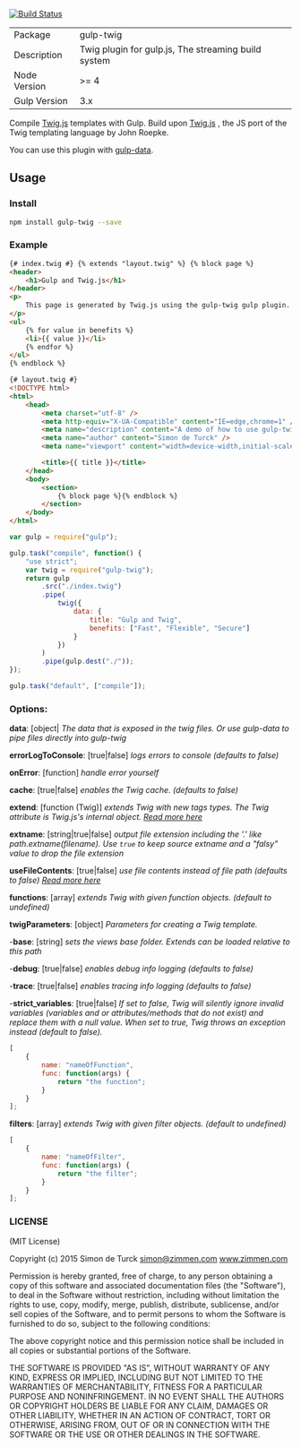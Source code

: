 [![Build Status](https://travis-ci.org/zimmen/gulp-twig.png?branch=master)](https://travis-ci.org/zimmen/gulp-twig)

<table>
<tr>
<td>Package</td><td>gulp-twig</td>
</tr>
<tr>
<td>Description</td>
<td>Twig plugin for gulp.js, The streaming build system</td>
</tr>
<tr>
<td>Node Version</td>
<td>>= 4</td>
</tr>
<tr>
<td>Gulp Version</td>
<td>3.x</td>
</tr>
</table>

Compile [Twig.js](https://github.com/justjohn/twig.js) templates with Gulp. Build upon [Twig.js](https://github.com/justjohn/twig.js) , the JS port of the Twig templating language by John Roepke.

You can use this plugin with [gulp-data](https://www.npmjs.com/package/gulp-data).

## Usage

### Install

```bash
npm install gulp-twig --save
```

### Example

```html
{# index.twig #} {% extends "layout.twig" %} {% block page %}
<header>
    <h1>Gulp and Twig.js</h1>
</header>
<p>
    This page is generated by Twig.js using the gulp-twig gulp plugin.
</p>
<ul>
    {% for value in benefits %}
    <li>{{ value }}</li>
    {% endfor %}
</ul>
{% endblock %}
```

```html
{# layout.twig #}
<!DOCTYPE html>
<html>
    <head>
        <meta charset="utf-8" />
        <meta http-equiv="X-UA-Compatible" content="IE=edge,chrome=1" />
        <meta name="description" content="A demo of how to use gulp-twig" />
        <meta name="author" content="Simon de Turck" />
        <meta name="viewport" content="width=device-width,initial-scale=1" />

        <title>{{ title }}</title>
    </head>
    <body>
        <section>
            {% block page %}{% endblock %}
        </section>
    </body>
</html>
```

```javascript
var gulp = require("gulp");

gulp.task("compile", function() {
    "use strict";
    var twig = require("gulp-twig");
    return gulp
        .src("./index.twig")
        .pipe(
            twig({
                data: {
                    title: "Gulp and Twig",
                    benefits: ["Fast", "Flexible", "Secure"]
                }
            })
        )
        .pipe(gulp.dest("./"));
});

gulp.task("default", ["compile"]);
```

### Options:

**data**: [object| _The data that is exposed in the twig files. Or use gulp-data to pipe files directly into gulp-twig_

**errorLogToConsole**: [true|false] _logs errors to console (defaults to false)_

**onError**: [function] _handle error yourself_

**cache**: [true|false] _enables the Twig cache. (defaults to false)_

**extend**: [function (Twig)] _extends Twig with new tags types. The Twig attribute is Twig.js's internal object. [Read more here](https://github.com/justjohn/twig.js/wiki/Extending-twig.js-With-Custom-Tags)_

**extname**: [string|true|false] _output file extension including the '.' like path.extname(filename). Use `true` to keep source extname and a "falsy" value to drop the file extension_

**useFileContents**: [true|false] _use file contents instead of file path (defaults to false) [Read more here](https://github.com/zimmen/gulp-twig/issues/30)_

**functions**: [array] _extends Twig with given function objects. (default to undefined)_

**twigParameters**: [object] _Parameters for creating a Twig template._

-**base**: [string] _sets the views base folder. Extends can be loaded relative to this path_

-**debug**: [true|false] _enables debug info logging (defaults to false)_

-**trace**: [true|false] _enables tracing info logging (defaults to false)_

-**strict_variables**: [true|false] _If set to false, Twig will silently ignore invalid variables (variables and or attributes/methods that do not exist) and replace them with a null value. When set to true, Twig throws an exception instead (default to false)._

```javascript
[
    {
        name: "nameOfFunction",
        func: function(args) {
            return "the function";
        }
    }
];
```

**filters**: [array] _extends Twig with given filter objects. (default to undefined)_

```javascript
[
    {
        name: "nameOfFilter",
        func: function(args) {
            return "the filter";
        }
    }
];
```

### LICENSE

(MIT License)

Copyright (c) 2015 Simon de Turck <simon@zimmen.com> www.zimmen.com

Permission is hereby granted, free of charge, to any person obtaining
a copy of this software and associated documentation files (the
"Software"), to deal in the Software without restriction, including
without limitation the rights to use, copy, modify, merge, publish,
distribute, sublicense, and/or sell copies of the Software, and to
permit persons to whom the Software is furnished to do so, subject to
the following conditions:

The above copyright notice and this permission notice shall be
included in all copies or substantial portions of the Software.

THE SOFTWARE IS PROVIDED "AS IS", WITHOUT WARRANTY OF ANY KIND,
EXPRESS OR IMPLIED, INCLUDING BUT NOT LIMITED TO THE WARRANTIES OF
MERCHANTABILITY, FITNESS FOR A PARTICULAR PURPOSE AND
NONINFRINGEMENT. IN NO EVENT SHALL THE AUTHORS OR COPYRIGHT HOLDERS BE
LIABLE FOR ANY CLAIM, DAMAGES OR OTHER LIABILITY, WHETHER IN AN ACTION
OF CONTRACT, TORT OR OTHERWISE, ARISING FROM, OUT OF OR IN CONNECTION
WITH THE SOFTWARE OR THE USE OR OTHER DEALINGS IN THE SOFTWARE.
